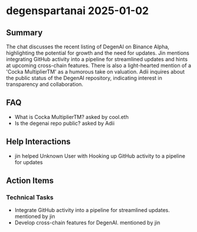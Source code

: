 # degenspartanai 2025-01-02

## Summary
The chat discusses the recent listing of DegenAI on Binance Alpha, highlighting the potential for growth and the need for updates. Jin mentions integrating GitHub activity into a pipeline for streamlined updates and hints at upcoming cross-chain features. There is also a light-hearted mention of a 'Cocka MultiplierTM️' as a humorous take on valuation. Adii inquires about the public status of the DegenAI repository, indicating interest in transparency and collaboration.

## FAQ
- What is Cocka MultiplierTM️? asked by cool.eth
- Is the degenai repo public? asked by Adii

## Help Interactions
- jin helped Unknown User with Hooking up GitHub activity to a pipeline for updates

## Action Items

### Technical Tasks
- Integrate GitHub activity into a pipeline for streamlined updates. mentioned by jin
- Develop cross-chain features for DegenAI. mentioned by jin